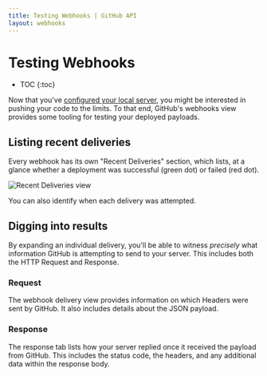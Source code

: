 ```yaml
---
title: Testing Webhooks | GitHub API
layout: webhooks
---
```


# Testing Webhooks

* TOC
{:toc}

Now that you've [configured your local server](/webhooks/configuring/), you might
be interested in pushing your code to the limits. To that end, GitHub's webhooks
view provides some tooling for testing your deployed payloads.


## Listing recent deliveries

Every webhook has its own "Recent Deliveries" section, which lists, at a glance
whether a deployment was successful (green dot) or failed (red dot).

![Recent Deliveries view](/images/webhooks_recent_deliveries.png)

You can also identify when each delivery was attempted.

## Digging into results

By expanding an individual delivery, you'll be able to witness *precisely*
what information GitHub is attempting to send to your server. This includes
both the HTTP Request and Response.

### Request

The webhook delivery view provides information on which Headers were sent by GitHub.
It also includes details about the JSON payload.

### Response

The response tab lists how your server replied once it received the payload from
GitHub. This includes the status code, the headers, and any additional data
within the response body.
